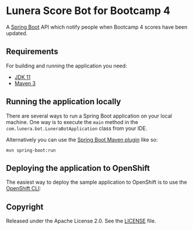 # Lunera Score Bot for Bootcamp 4

A [Spring Boot](http://projects.spring.io/spring-boot/) API which notify people when Bootcamp 4 scores have been updated.

## Requirements

For building and running the application you need:

- [JDK 11](https://adoptium.net/temurin/releases/?version=11)
- [Maven 3](https://maven.apache.org/download.cgi)

## Running the application locally

There are several ways to run a Spring Boot application on your local machine. One way is to execute the `main` method
in the `com.lunera.bot.LuneraBotApplication` class from your IDE.

Alternatively you can use the [Spring Boot Maven plugin](https://docs.spring.io/spring-boot/docs/current/reference/html/build-tool-plugins-maven-plugin.html)
like so:

```shell
mvn spring-boot:run
```

## Deploying the application to OpenShift

The easiest way to deploy the sample application to OpenShift is to use
the [OpenShift CLI](https://docs.openshift.org/latest/cli_reference/index.html):

## Copyright

Released under the Apache License 2.0. See
the [LICENSE](https://github.com/codecentric/springboot-sample-app/blob/master/LICENSE) file.
